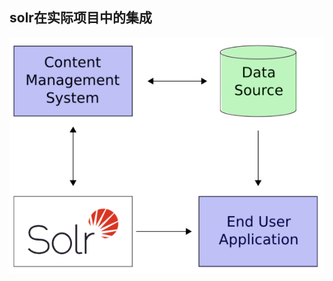 ## solr在实际项目中的集成

![solr_integration_with_application](../images/solr_integration_with_application.png)